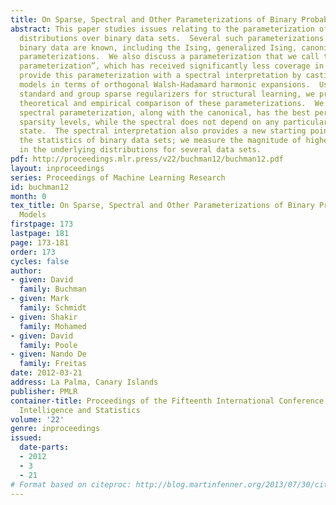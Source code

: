 ```yaml
---
title: On Sparse, Spectral and Other Parameterizations of Binary Probabilistic Models
abstract: This paper studies issues relating to the parameterization of probability
  distributions over binary data sets.  Several such parameterizations of models for
  binary data are known, including the Ising, generalized Ising, canonical and full
  parameterizations.  We also discuss a parameterization that we call the “spectral
  parameterization”, which has received significantly less coverage in existing literature.  We
  provide this parameterization with a spectral interpretation by casting log-linear
  models in terms of orthogonal Walsh-Hadamard harmonic expansions.  Using various
  standard and group sparse regularizers for structural learning, we provide a comprehensive
  theoretical and empirical comparison of these parameterizations.  We show that the
  spectral parameterization, along with the canonical, has the best performance and
  sparsity levels, while the spectral does not depend on any particular reference
  state.  The spectral interpretation also provides a new starting point for analyzing
  the statistics of binary data sets; we measure the magnitude of higher order interactions
  in the underlying distributions for several data sets.
pdf: http://proceedings.mlr.press/v22/buchman12/buchman12.pdf
layout: inproceedings
series: Proceedings of Machine Learning Research
id: buchman12
month: 0
tex_title: On Sparse, Spectral and Other Parameterizations of Binary Probabilistic
  Models
firstpage: 173
lastpage: 181
page: 173-181
order: 173
cycles: false
author:
- given: David
  family: Buchman
- given: Mark
  family: Schmidt
- given: Shakir
  family: Mohamed
- given: David
  family: Poole
- given: Nando De
  family: Freitas
date: 2012-03-21
address: La Palma, Canary Islands
publisher: PMLR
container-title: Proceedings of the Fifteenth International Conference on Artificial
  Intelligence and Statistics
volume: '22'
genre: inproceedings
issued:
  date-parts:
  - 2012
  - 3
  - 21
# Format based on citeproc: http://blog.martinfenner.org/2013/07/30/citeproc-yaml-for-bibliographies/
---
```

